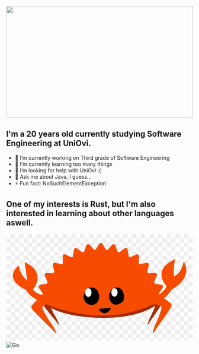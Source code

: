 <img src="https://github.com/marco-qg/marco-qg/assets/145330494/92a097ec-172e-46c6-852a-69d6d82bdf5e" width=100% height = 300>

## I'm a 20 years old currently studying Software Engineering at UniOvi.

- 🔭 I’m currently working on Third grade of Software Engineering
- 🌱 I’m currently learning too many things
- 🤔 I’m looking for help with UniOvi :(
- 💬 Ask me about Java, I guess...
- ⚡ Fun fact: NoSuchElementException

## One of my interests is Rust, but I'm also interested in learning about other languages aswell.

![Ferris](./ferris.png?sanitize=true)
![Go](https://github.com/marco-qg/marco-qg/assets/145330494/30d40023-cf7f-48a9-aea2-2cf77a4a3312)
